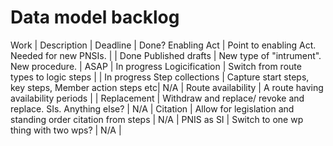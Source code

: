 # Data model backlog

Work | Description | Deadline | Done?
Enabling Act | Point to enabling Act. Needed for new PNSIs. | | Done
Published drafts | New type of "intrument". New procedure. | ASAP | In progress
Logicification | Switch from route types to logic steps |  | In progress
Step collections | Capture start steps, key steps, Member action steps etc| N/A |
Route availability | A route having availability periods |  | 
Replacement | Withdraw and replace/ revoke and replace. SIs. Anything else? | N/A |
Citation | Allow for legislation and standing order citation from steps | N/A |
PNIS as SI | Switch to one wp thing with two wps? | N/A |
